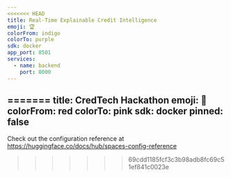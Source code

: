 ```yaml
---
<<<<<<< HEAD
title: Real-Time Explainable Credit Intelligence
emoji: 🏆
colorFrom: indigo
colorTo: purple
sdk: docker
app_port: 8501
services:
  - name: backend
    port: 8000
---
```

=======
title: CredTech Hackathon
emoji: 🐨
colorFrom: red
colorTo: pink
sdk: docker
pinned: false
---

Check out the configuration reference at https://huggingface.co/docs/hub/spaces-config-reference
>>>>>>> 69cdd1185fcf3c3b98adb8fc69c51ef841c0023e
